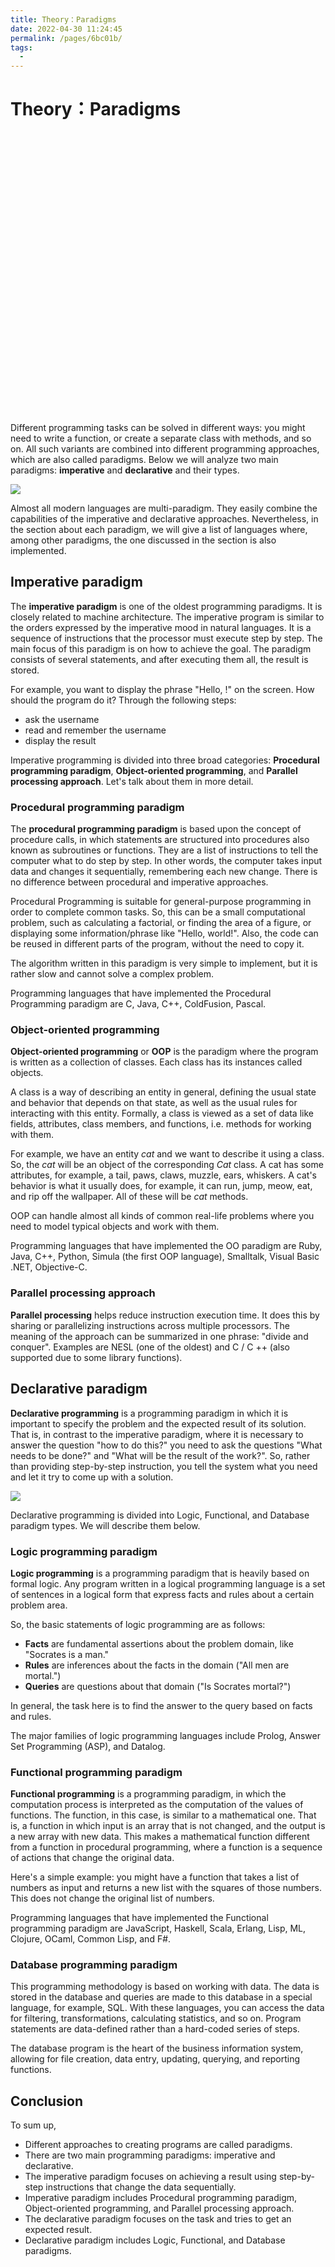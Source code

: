 ```yaml
---
title: Theory：Paradigms
date: 2022-04-30 11:24:45
permalink: /pages/6bc01b/
tags:
  - 
---
```

# Theory：Paradigms
<div style="background-image: url(https://cdn.jsdelivr.net/gh/JimFKppt/Pictures@master/static_files/img/milad-fakurian-UiiHVEyxtyA-unsplash.jpg); background-size: cover;">
    <iframe :src="$withBase('/markmap/Markmap_Theory：Paradigms.html')" width="100%" height="450" frameborder="0" scrolling="No" leftmargin="0" topmargin="0"></iframe>
</div>

Different programming tasks can be solved in different ways: you might need to write a function, or create a separate class with methods, and so on. All such variants are combined into different programming approaches, which are also called paradigms. Below we will analyze two main paradigms: **imperative** and **declarative** and their types.

![](https://ucarecdn.com/024d46aa-b898-4713-b3a7-2c095c94b00e/)

Almost all modern languages are multi-paradigm. They easily combine the capabilities of the imperative and declarative approaches. Nevertheless, in the section about each paradigm, we will give a list of languages where, among other paradigms, the one discussed in the section is also implemented.

## Imperative paradigm

The **imperative paradigm** is one of the oldest programming paradigms. It is closely related to machine architecture. The imperative program is similar to the orders expressed by the imperative mood in natural languages. It is a sequence of instructions that the processor must execute step by step. The main focus of this paradigm is on how to achieve the goal. The paradigm consists of several statements, and after executing them all, the result is stored.

For example, you want to display the phrase "Hello, <username>!" on the screen. How should the program do it? Through the following steps:

- ask the username
- read and remember the username
- display the result

Imperative programming is divided into three broad categories: **Procedural programming paradigm**, **Object-oriented programming**, and **Parallel processing approach**. Let's talk about them in more detail.

### Procedural programming paradigm

The **procedural programming paradigm** is based upon the concept of procedure calls, in which statements are structured into procedures also known as subroutines or functions. They are a list of instructions to tell the computer what to do step by step. In other words, the computer takes input data and changes it sequentially, remembering each new change. There is no difference between procedural and imperative approaches.

Procedural Programming is suitable for general-purpose programming in order to complete common tasks. So, this can be a small computational problem, such as calculating a factorial, or finding the area of a figure, or displaying some information/phrase like "Hello, world!". Also, the code can be reused in different parts of the program, without the need to copy it.

The algorithm written in this paradigm is very simple to implement, but it is rather slow and cannot solve a complex problem.

Programming languages that have implemented the Procedural Programming paradigm are C, Java, C++, ColdFusion, Pascal.

### Object-oriented programming

**Object-oriented programming** or **OOP** is the paradigm where the program is written as a collection of classes. Each class has its instances called objects.

A class is a way of describing an entity in general, defining the usual state and behavior that depends on that state, as well as the usual rules for interacting with this entity. Formally, a class is viewed as a set of data like fields, attributes, class members, and functions, i.e. methods for working with them.

For example, we have an entity *cat* and we want to describe it using a class. So, the *cat* will be an object of the corresponding *Cat* class. A cat has some attributes, for example, a tail, paws, claws, muzzle, ears, whiskers. A cat's behavior is what it usually does, for example, it can run, jump, meow, eat, and rip off the wallpaper. All of these will be *cat* methods.

OOP can handle almost all kinds of common real-life problems where you need to model typical objects and work with them.

Programming languages that have implemented the OO paradigm are Ruby, Java, C++, Python, Simula (the first OOP language), Smalltalk, Visual Basic .NET, Objective-C.

### Parallel processing approach

**Parallel processing** helps reduce instruction execution time. It does this by sharing or parallelizing instructions across multiple processors. The meaning of the approach can be summarized in one phrase: "divide and conquer". Examples are NESL (one of the oldest) and C / C ++ (also supported due to some library functions).

## Declarative paradigm

**Declarative programming** is a programming paradigm in which it is important to specify the problem and the expected result of its solution. That is, in contrast to the imperative paradigm, where it is necessary to answer the question "how to do this?" you need to ask the questions "What needs to be done?" and "What will be the result of the work?". So, rather than providing step-by-step instruction, you tell the system what you need and let it try to come up with a solution.

![](https://ucarecdn.com/708d0047-47c5-45c6-834b-18db7b1d1865/)

Declarative programming is divided into Logic, Functional, and Database paradigm types. We will describe them below.

### Logic programming paradigm

**Logic programming** is a programming paradigm that is heavily based on formal logic. Any program written in a logical programming language is a set of sentences in a logical form that express facts and rules about a certain problem area.

So, the basic statements of logic programming are as follows:

- **Facts** are fundamental assertions about the problem domain, like "Socrates is a man."
- **Rules** are inferences about the facts in the domain ("All men are mortal.")
- **Queries** are questions about that domain ("Is Socrates mortal?")

In general, the task here is to find the answer to the query based on facts and rules.

The major families of logic programming languages include Prolog, Answer Set Programming (ASP), and Datalog.

### Functional programming paradigm

**Functional programming** is a programming paradigm, in which the computation process is interpreted as the computation of the values of functions. The function, in this case, is similar to a mathematical one. That is, a function in which input is an array that is not changed, and the output is a new array with new data. This makes a mathematical function different from a function in procedural programming, where a function is a sequence of actions that change the original data.

Here's a simple example: you might have a function that takes a list of numbers as input and returns a new list with the squares of those numbers. This does not change the original list of numbers.

Programming languages that have implemented the Functional programming paradigm are JavaScript, Haskell, Scala, Erlang, Lisp, ML, Clojure, OCaml, Common Lisp, and F#.

### Database programming paradigm

This programming methodology is based on working with data. The data is stored in the database and queries are made to this database in a special language, for example, SQL. With these languages, you can access the data for filtering, transformations, calculating statistics, and so on. Program statements are data-defined rather than a hard-coded series of steps.

The database program is the heart of the business information system, allowing for file creation, data entry, updating, querying, and reporting functions.

## Conclusion

To sum up,

- Different approaches to creating programs are called paradigms.
- There are two main programming paradigms: imperative and declarative.
- The imperative paradigm focuses on achieving a result using step-by-step instructions that change the data sequentially.
- Imperative paradigm includes Procedural programming paradigm, Object-oriented programming, and Parallel processing approach.
- The declarative paradigm focuses on the task and tries to get an expected result.
- Declarative paradigm includes Logic, Functional, and Database paradigms.
